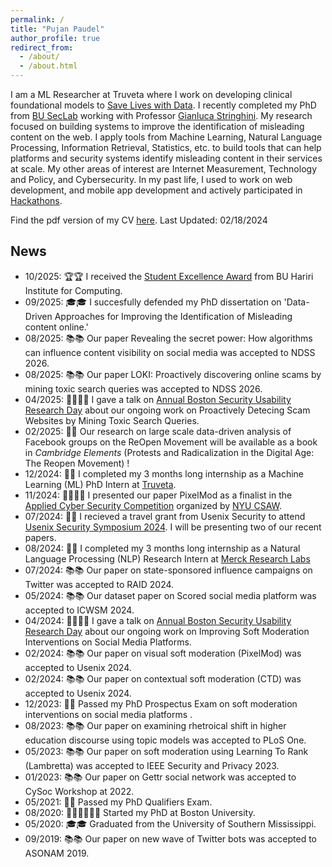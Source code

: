 ```yaml
---
permalink: /
title: "Pujan Paudel"
author_profile: true
redirect_from: 
  - /about/
  - /about.html
---
```


I am a ML Researcher at Truveta where I work on developing clinical foundational models to [Save Lives with Data](https://www.truveta.com/).
I recently completed my PhD from [BU SecLab](https://seclab.bu.edu/) working with Professor [Gianluca Stringhini](https://seclab.bu.edu/people/gianluca/). My research focused on building systems to improve the identification of misleading content on the web. I apply tools from Machine Learning, Natural Language Processing, Information Retrieval, Statistics, etc. to build tools that can help platforms and security systems identify misleading content in their services at scale. My other areas of interest are Internet Measurement, Technology and Policy, and Cybersecurity. In my past life, I used to work on web development, and mobile app development and actively participated in [Hackathons](https://devpost.com/codepujan).

Find the pdf version of my CV <a href="files/pujan_cv_updated.pdf" target="_blank" rel="noopener noreferrer">here</a>. Last Updated: 02/18/2024 

News
------
* 10/2025: 🏆🏆 I received the [Student Excellence Award](https://www.bu.edu/hic/2025/09/25/38694/) from BU Hariri Institute for Computing.
* 09/2025: 🎓🎓 I succesfully defended my PhD dissertation on 'Data-Driven Approaches for Improving the Identification of Misleading content online.'
* 08/2025: 📚📚 Our paper Revealing the secret power: How algorithms can influence content visibility on social media was accepted to NDSS 2026.
* 08/2025: 📚📚 Our paper LOKI: Proactively discovering online scams by mining toxic search queries was accepted to NDSS 2026. 
* 04/2025: 👨‍💼👨‍💼 I gave a talk on [Annual Boston Security Usability Research Day](https://absurd.cs.tufts.edu/) about our ongoing work on Proactively Detecing Scam Websites by Mining Toxic Search Queries.
* 02/2025: 📖📖 Our research on large scale data-driven analysis of Facebook groups on the ReOpen Movement will be available as a book in _Cambridge Elements_ (Protests and Radicalization in the Digital Age: The Reopen Movement) ! 
* 12/2024: 💼💼 I completed my 3 months long internship as a Machine Learning (ML) PhD Intern at [Truveta](https://www.truveta.com/).
* 11/2024: 👨‍💼👨‍💼 I presented our paper PixelMod as a finalist in the [Applied Cyber Security Competition](https://www.csaw.io/research) organized by [NYU CSAW](https://www.csaw.io/).
* 07/2024: 🎉🎉 I recieved a travel grant from Usenix Security to attend [Usenix Security Symposium 2024](https://www.usenix.org/conference/usenixsecurity24). I will be presenting two of our recent papers.
* 08/2024: 💼💼 I completed my 3 months long internship as a Natural Language Processing (NLP) Research Intern at [Merck Research Labs](https://www.truveta.com/)
* 07/2024: 📚📚 Our paper on state-sponsored influence campaigns on Twitter was accepted to RAID 2024.
* 05/2024: 📚📚 Our dataset paper on Scored social media platform was accepted to ICWSM 2024.
* 04/2024: 👨‍💼👨‍💼 I gave a talk on [Annual Boston Security Usability Research Day](https://absurd.cs.tufts.edu/) about our ongoing work on Improving Soft Moderation Interventions on Social Media Platforms.
* 02/2024: 📚📚 Our paper on visual soft moderation (PixelMod) was accepted to Usenix 2024.
* 02/2024: 📚📚 Our paper on contextual soft moderation (CTD) was accepted to Usenix 2024.
* 12/2023: 🎉🎉 Passed my PhD Prospectus Exam on soft moderation interventions on social media platforms .
* 08/2023: 📚📚 Our paper on examining rhetroical shift in higher education discourse using topic models was accepted to PLoS One.
* 05/2023: 📚📚 Our paper on soft moderation using Learning To Rank (Lambretta) was accepted to IEEE Security and Privacy 2023.
* 01/2023: 📚📚 Our paper on Gettr social network was accepted to CySoc Workshop at 2022.
* 05/2021: 🎉🎉 Passed my PhD Qualifiers Exam.
* 08/2020: 🧑🏻‍🏫🧑🏻‍🏫 Started my PhD at Boston University.
* 05/2020: 🎓🎓 Graduated from the University of Southern Mississippi.
* 09/2019: 📚📚 Our paper on new wave of Twitter bots was accepted to ASONAM 2019.
